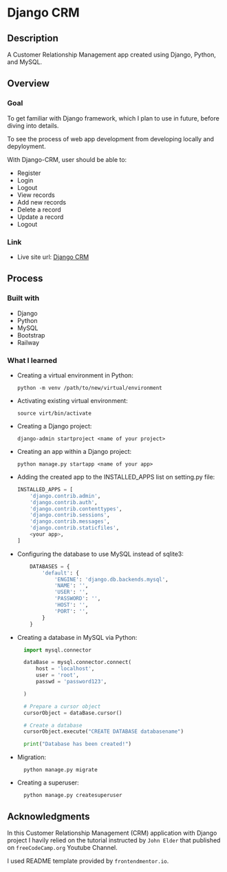 # Django CRM

## Description

A Customer Relationship Management app created using Django, Python, and MySQL.

## Overview

### Goal

To get familiar with Django framework, which I plan to use in future, before diving into details.

To see the process of web app development from developing locally and depyloyment.

With Django-CRM, user should be able to:

- Register
- Login
- Logout
- View records
- Add new records
- Delete a record
- Update a record
- Logout

### Link

- Live site url: [Django CRM](https://django-dcrm.up.railway.app/)

## Process

### Built with

- Django
- Python
- MySQL
- Bootstrap
- Railway

### What I learned

- Creating a virtual environment in Python:

  ```
  python -m venv /path/to/new/virtual/environment
  ```

- Activating existing virtual environment:

  ```
  source virt/bin/activate
  ```

- Creating a Django project:

  ```
  django-admin startproject <name of your project>
  ```

- Creating an app within a Django project:

  ```
  python manage.py startapp <name of your app>
  ```

- Adding the created app to the INSTALLED_APPS list on setting.py file:

  ```py
  INSTALLED_APPS = [
      'django.contrib.admin',
      'django.contrib.auth',
      'django.contrib.contenttypes',
      'django.contrib.sessions',
      'django.contrib.messages',
      'django.contrib.staticfiles',
      <your app>,
  ]
  ```

- Configuring the database to use MySQL instead of sqlite3:

  ```py
      DATABASES = {
          'default': {
              'ENGINE': 'django.db.backends.mysql',
              'NAME': '',
              'USER': '',
              'PASSWORD': '',
              'HOST': '',
              'PORT': '',
          }
      }
  ```

- Creating a database in MySQL via Python:

  ```py
    import mysql.connector

    dataBase = mysql.connector.connect(
        host = 'localhost',
        user = 'root',
        passwd = 'password123',

    )

    # Prepare a cursor object
    cursorObject = dataBase.cursor()

    # Create a database
    cursorObject.execute("CREATE DATABASE databasename")

    print("Database has been created!")
  ```

- Migration:

  ```
    python manage.py migrate
  ```

- Creating a superuser:
  ```
    python manage.py createsuperuser
  ```

## Acknowledgments

In this Customer Relationship Management (CRM) application with Django project I havily relied on the tutorial instructed by `John Elder` that published on `freeCodeCamp.org` Youtube Channel.

I used README template provided by `frontendmentor.io`.
